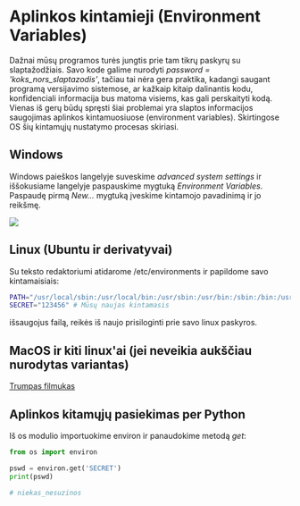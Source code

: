 # Aplinkos kintamieji (Environment Variables)

Dažnai mūsų programos turės jungtis prie tam tikrų paskyrų su slaptažodžiais. Savo kode galime nurodyti *password = 'koks_nors_slaptazodis'*, tačiau tai nėra gera praktika, kadangi saugant programą versijavimo sistemose, ar kažkaip kitaip dalinantis kodu, konfidenciali informacija bus matoma visiems, kas gali perskaityti kodą. Vienas iš gerų būdų spręsti šiai problemai yra slaptos informacijos saugojimas aplinkos kintamuosiuose (environment variables). Skirtingose OS šių kintamųjų nustatymo procesas skiriasi.

## Windows

Windows paieškos langelyje suveskime *advanced system settings* ir iššokusiame langelyje paspauskime mygtuką *Environment Variables*. Paspaudę pirmą *New...* mygtuką įveskime kintamojo pavadinimą ir jo reikšmę.

![](C:\Users\jotau\Desktop\CA\lvl2\envvars\windows_envvars.png)

## Linux (Ubuntu ir derivatyvai)

Su teksto redaktoriumi atidarome /etc/environments ir papildome savo kintamaisiais:
```bash
PATH="/usr/local/sbin:/usr/local/bin:/usr/sbin:/usr/bin:/sbin:/bin:/usr/games:/usr/local/games:/snap/bin" #šitas jau buvo čia
SECRET="123456" # Mūsų naujas kintamasis
```
išsaugojus failą, reikės iš naujo prisiloginti prie savo linux paskyros. 

## MacOS ir kiti linux'ai (jei neveikia aukščiau nurodytas variantas)

[Trumpas filmukas](https://www.youtube.com/watch?v=5iWhQWVXosU)

## Aplinkos kitamųjų pasiekimas per Python

Iš os modulio importuokime environ ir panaudokime metodą *get*:

```python
from os import environ

pswd = environ.get('SECRET')
print(pswd)

# niekas_nesuzinos
```


